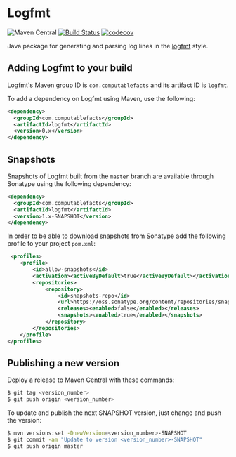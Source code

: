 # Logfmt

![Maven Central](https://img.shields.io/maven-central/v/com.computablefacts/logfmt)
[![Build Status](https://travis-ci.com/computablefacts/logfmt.svg?branch=master)](https://travis-ci.com/computablefacts/logfmt)
[![codecov](https://codecov.io/gh/computablefacts/logfmt/branch/master/graph/badge.svg)](https://codecov.io/gh/computablefacts/logfmt)

Java package for generating and parsing log lines in the [logfmt](https://brandur.org/logfmt) style.

## Adding Logfmt to your build

Logfmt's Maven group ID is `com.computablefacts` and its artifact ID is `logfmt`.

To add a dependency on Logfmt using Maven, use the following:

```xml
<dependency>
  <groupId>com.computablefacts</groupId>
  <artifactId>logfmt</artifactId>
  <version>0.x</version>
</dependency>
```

## Snapshots 

Snapshots of Logfmt built from the `master` branch are available through Sonatype 
using the following dependency:

```xml
<dependency>
  <groupId>com.computablefacts</groupId>
  <artifactId>logfmt</artifactId>
  <version>1.x-SNAPSHOT</version>
</dependency>
```

In order to be able to download snapshots from Sonatype add the following profile 
to your project `pom.xml`:

```xml
 <profiles>
    <profile>
        <id>allow-snapshots</id>
        <activation><activeByDefault>true</activeByDefault></activation>
        <repositories>
            <repository>
                <id>snapshots-repo</id>
                <url>https://oss.sonatype.org/content/repositories/snapshots</url>
                <releases><enabled>false</enabled></releases>
                <snapshots><enabled>true</enabled></snapshots>
            </repository>
        </repositories>
    </profile>
</profiles>
```

## Publishing a new version

Deploy a release to Maven Central with these commands:

```bash
$ git tag <version_number>
$ git push origin <version_number>
```

To update and publish the next SNAPSHOT version, just change and push the version:

```bash
$ mvn versions:set -DnewVersion=<version_number>-SNAPSHOT
$ git commit -am "Update to version <version_number>-SNAPSHOT"
$ git push origin master
```